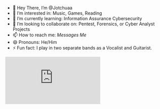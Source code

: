 - 👋 Hey There, I’m @Jotchuaa
- 👀 I’m interested in: Music, Games, Reading
- 🌱 I’m currently learning: Information Assurance Cybersecurity
- 💞️ I’m looking to collaborate on: Pentest, Forensics, or Cyber Analyst Projects
- 📫 How to reach me: *Messages Me*
- 😄 Pronouns: He/Him
- ⚡ Fun fact: I play in two separate bands as a Vocalist and Guitarist.
<iframe src="https://tryhackme.com/api/v2/badges/public-profile?userPublicId=2015299" style='border:none;'></iframe>

<!---
Jotchuaa/Jotchuaa is a ✨ special ✨ repository because its `README.md` (this file) appears on your GitHub profile.
You can click the Preview link to take a look at your changes.
--->
